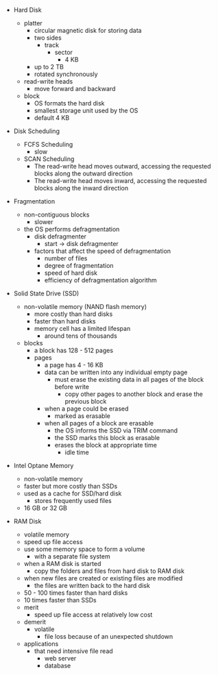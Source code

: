 - Hard Disk
	- platter
		- circular magnetic disk for storing data
		- two sides
			- track
				- sector
					- 4 KB
		- up to 2 TB
		- rotated synchronously
	- read-write heads
		- move forward and backward
	- block
		- OS formats the hard disk
		- smallest storage unit used by the OS
		- default 4 KB

- Disk Scheduling
	- FCFS Scheduling
		- slow
	- SCAN Scheduling
		- The read-write head moves outward, accessing the requested blocks along the outward direction
		- The read-write head moves inward, accessing the requested blocks along the inward direction

- Fragmentation
	- non-contiguous blocks
		- slower
	- the OS performs defragmentation
		- disk defragmenter
			- start -> disk defragmenter
		- factors that affect the speed of defragmentation
			- number of files
			- degree of fragmentation
			- speed of hard disk
			- efficiency of defragmentation algorithm

- Solid State Drive (SSD)
	- non-volatile memory (NAND flash memory)
		- more costly than hard disks
		- faster than hard disks
		- memory cell has a limited lifespan
			- around tens of thousands
	- blocks
		- a block has 128 - 512 pages
		- pages
			- a page has 4 - 16 KB
			- data can be written into any individual empty page
				- must erase the existing data in all pages of the block before write
					- copy other pages to another block and erase the previous block
			- when a page could be erased
				- marked as erasable
			- when all pages of a block are erasable
				- the OS informs the SSD via TRIM command
				- the SSD marks this block as erasable
				- erases the block at appropriate time
					- idle time

- Intel Optane Memory
	- non-volatile memory
	- faster but more costly than SSDs
	- used as a cache for SSD/hard disk
		- stores frequently used files 
	- 16 GB or 32 GB

- RAM Disk
	- volatile memory
	- speed up file access
	- use some memory space to form a volume
		- with a separate file system
	- when a RAM disk is started
		- copy the folders and files from hard disk to RAM disk
	- when new files are created or existing files are modified
		- the files are written back to the hard disk
	- 50 - 100 times faster than hard disks
	- 10 times faster than SSDs
	- merit
		- speed up file access at relatively low cost
	- demerit
		- volatile 
			- file loss because of an unexpected shutdown
	- applications
		- that need intensive file read
			- web server
			- database


